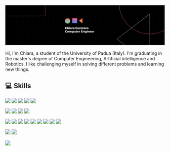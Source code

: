  <img src="https://github.com/chguizz/chguizz/blob/main/banner.png">

<!-- # Chiara Guizzaro -->

Hi, I'm Chiara, a student of the University of Padua (Italy). I'm graduating in the master's degree of Computer Engineering, Artificial intelligence and Robotics. I like challenging myself in solving different problems and learning new things.

## 💻 Skills

![](https://img.shields.io/badge/Code-Python-informational?style=flat&logo=Python&logoColor=white&color=346cad)
![](https://img.shields.io/badge/Code-IPython-informational?style=flat&logo=Python&logoColor=white&color=346cad)
![](https://img.shields.io/badge/Code-C++-informational?style=flat&logo=C++&logoColor=white&color=346cad)
![](https://img.shields.io/badge/Code-Java-informational?style=flat&logo=Java&logoColor=white&color=346cad)
![](https://img.shields.io/badge/Code-Matlab-informational?style=flat&logo=Matlab&logoColor=white&color=346cad) 

![](https://img.shields.io/badge/Database-SQL-informational?style=flat&logo=SQL&logoColor=white&color=00acd1)
![](https://img.shields.io/badge/Tool-PostgreSQL-informational?style=flat&logoColor=white&color=00acd1)
![](https://img.shields.io/badge/Tool-pgAdmin-informational?style=flat&logoColor=white&color=00acd1)
![](https://img.shields.io/badge/Database-Firebase-informational?style=flat&logoColor=white&color=00acd1)  

![](https://img.shields.io/badge/AI-numpy-informational?style=flat&logo=numpy&logoColor=white&color=00cc7f)
![](https://img.shields.io/badge/AI-sklearn-informational?style=flat&logo=sklearn&logoColor=white&color=00cc7f)
![](https://img.shields.io/badge/AI-Keras-informational?style=flat&logo=Keras&logoColor=white&color=00cc7f)
![](https://img.shields.io/badge/AI-TensorFlow-informational?style=flat&logo=TensorFlow&logoColor=white&color=00cc7f)
![](https://img.shields.io/badge/AI-OpenCV-informational?style=flat&logo=OpenCV&logoColor=white&color=00cc7f)
![](https://img.shields.io/badge/AI-matplotlib-informational?style=flat&logo=matplotlib&logoColor=white&color=00cc7f)
![](https://img.shields.io/badge/AI-pandas-informational?style=flat&logo=pandas&logoColor=white&color=00cc7f)
![](https://img.shields.io/badge/AI-NetworkX-informational?style=flat&logo=NetworkX&logoColor=white&color=00cc7f)
![](https://img.shields.io/badge/AI-StellarGraph-informational?style=flat&logo=StellarGraph&logoColor=white&color=00cc7f)

![](https://img.shields.io/badge/Tool-Android_Studio-informational?style=flat&logoColor=white&color=fffa36)
![](https://img.shields.io/badge/Tool-Visual_Studio-informational?style=flat&logoColor=white&color=fffa36)

<!-- <img align="center" src="https://github-readme-stats.vercel.app/api/top-langs/?username=chguizz&theme=dark"/> --> 
<img align="center" src="https://github-readme-stats.vercel.app/api//?username=chguizz&theme=dark"/>
